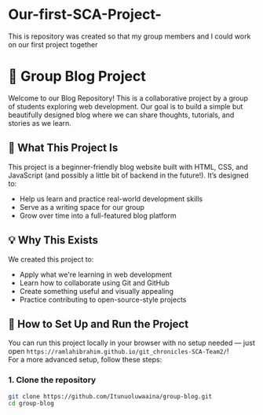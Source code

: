 # Our-first-SCA-Project-
This is repository was created so that my group members and I could work on our first project together 
# 🌼 Group Blog Project

Welcome to our Blog Repository! This is a collaborative project by a group of students exploring web development. Our goal is to build a simple but beautifully designed blog where we can share thoughts, tutorials, and stories as we learn.

## 📝 What This Project Is

This project is a beginner-friendly blog website built with HTML, CSS, and JavaScript (and possibly a little bit of backend in the future!). It’s designed to:

- Help us learn and practice real-world development skills
- Serve as a writing space for our group
- Grow over time into a full-featured blog platform

## 💡 Why This Exists

We created this project to:

- Apply what we're learning in web development
- Learn how to collaborate using Git and GitHub
- Create something useful and visually appealing
- Practice contributing to open-source-style projects

## 🚀 How to Set Up and Run the Project

You can run this project locally in your browser with no setup needed — just open `https://ramlahibrahim.github.io/git_chronicles-SCA-Team2/`!  
For a more advanced setup, follow these steps:

### 1. Clone the repository

```bash
git clone https://github.com/Itunuoluwaaina/group-blog.git
cd group-blog
